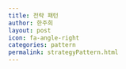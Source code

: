 ```yaml
---
title: 전략 패턴
author: 한주희
layout: post
icon: fa-angle-right
categories: pattern
permalink: strategyPattern.html
---
```

